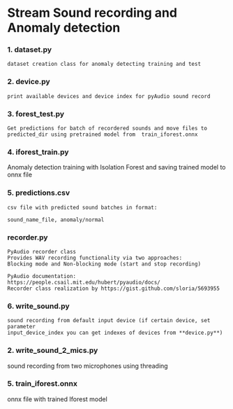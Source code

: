 # Stream Sound recording and Anomaly detection

### 1. dataset.py

    dataset creation class for anomaly detecting training and test

### 2. device.py

    print available devices and device index for pyAudio sound record

### 3. forest_test.py

    Get predictions for batch of recordered sounds and move files to predicted_dir using pretrained model from  train_iforest.onnx
    
### 4. iforest_train.py

Anomaly detection training with Isolation Forest and saving trained model to
onnx file

### 5. predictions.csv

    csv file with predicted sound batches in format:

    sound_name_file, anomaly/normal
### recorder.py
    PyAudio recorder class 
    Provides WAV recording functionality via two approaches:
    Blocking mode and Non-blocking mode (start and stop recording)
    
    PyAudio documentation: https://people.csail.mit.edu/hubert/pyaudio/docs/
    Recorder class realization by https://gist.github.com/sloria/5693955

### 6. write_sound.py

    sound recording from default input device (if certain device, set parameter
    input_device_index you can get indexes of devices from **device.py**)

### 2. write_sound_2_mics.py

sound recording from two microphones using threading



  


### 5. train_iforest.onnx

onnx file with trained Iforest model


